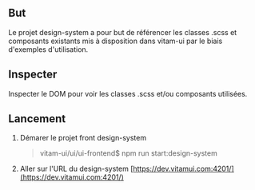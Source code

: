 ## But

Le projet design-system a pour but de référencer les classes .scss et composants existants mis à disposition dans vitam-ui par le biais d'exemples d'utilisation.

## Inspecter

Inspecter le DOM pour voir les classes .scss et/ou composants utilisées.

## Lancement

1. Démarer le projet front design-system

   > vitam-ui/ui/ui-frontend$ npm run start:design-system

2. Aller sur l'URL du design-system [https://dev.vitamui.com:4201/](https://dev.vitamui.com:4201/)
